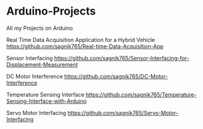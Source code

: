 # Arduino-Projects
All my Projects on Arduino

Real Time Data Acquisition Application for a Hybrid Vehicle    https://github.com/sagnik765/Real-time-Data-Acquisition-App

Sensor Interfacing   https://github.com/sagnik765/Sensor-Interfacing-for-Displacement-Measurement

DC Motor Interference    https://github.com/sagnik765/DC-Motor-Interference

Temperature Sensing Interface    https://github.com/sagnik765/Temperature-Sensing-Interface-with-Arduino

Servo Motor Interfacing    https://github.com/sagnik765/Servo-Motor-Interfacing
